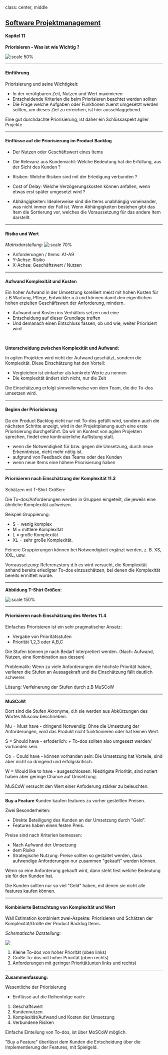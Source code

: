 class: center, middle

## [Software Projektmanagement](index.html)

#### Kapitel 11
**Priorisieren - Was ist wie Wichtig ?**

![:scale 50%](media/kapitel11bis16/prio.PNG)

---
#### Einführung

Priorisierung und seine Wichtigkeit:
- In der verüfgbaren Zeit, Nutzen und Wert maximieren
- Entscheidende Kriterien die beim Priorisieren beachtet werden sollten
- Die Frage welche Aufgaben oder Funktionen zuerst umgesetzt werden sollten, um dieses Ziel zu erreichen, ist hier ausschlaggebend.

Eine gut durchdachte Priorisierung, ist daher ein Schlüssaspekt agiler Projekte

---
#### Einflüsse auf die Priorisierung im Product Backlog

- Der Nutzen oder Geschäftswert eines Items

- Die Relevanz aus Kundensicht: Welche Bedeutung hat die Erfüllung, aus der Sicht des Kunden ?

- Risiken: Welche Risiken sind mit der Erledigung verbunden ?

- Cost of Delay: Welche Verzögerungskosten können anfallen, wenn etwas erst später umgesetzt wird ?

- Abhängigkeiten: Idealerweise sind die Items unabhängig voneinander, was nicht immer der Fall ist.
    Wenn Abhängigkeiten bestehen gibt das Item die Sortierung vor, welches die Voraussetzung für das andere Item darstellt.

---

#### Risiko und Wert
*Matrixdarstellung:*
![:scale 70%](media/kapitel11bis16/risikowert.PNG)

- Anforderungen / Items: A1-A9
- Y-Achse: Risiko
- X-Achse: Geschäftswert / Nutzen

---
#### Aufwand Komplexität und Kosten

Ein hoher Aufwand in der Umsetzung korelliert meist mit hohen Kosten für z.B Wartung, Pflege, Entwickler o.ä und können damit den eigentlichen hohen erzielten Geschäftswert der Anforderung, mindern.

- Aufwand und Kosten ins Verhältnis setzen und eine
- Entscheidung auf dieser Grundlage treffen
- Und demanach einen Entschluss fassen, ob und wie, weiter Priorisiert wird

<br>

**Unterscheidung zwischen Komplexität und Aufwand:**

In agilen Projekten wird nicht der Aufwand geschätzt, sondern die Komplexität.
Diese Einschätzung hat den Vorteil: 
-  Vergleichen ist einfacher als konkrete Werte zu nennen
-  Die komplexität ändert sich nicht, nur die Zeit

Die Einschätzung erfolgt sinnvollerweise von dem Team, die die To-dos umsetzen wird.

---

#### Beginn der Priorisierung

Da ein Product Backlog nicht nur mit To-dos gefüllt wird, sondern auch die nächsten Schritte anzeigt, wird in der Projektplanung auch eine erste Priorisierung durchgeführt. Da wir im Kontext von agilen Projekten sprechen, findet eine kontinuierliche Auflistung statt. 

- wenn die Notwendigkeit für bzw. gegen die Umsetzung, durch neue Erkenntnisse, nicht mehr nötig ist.
- aufgrund von Feedback des Teams oder des Kunden
- wenn neue Items eine höhere Priorisierung haben
  
---

#### Priorisieren nach Einschätzung der Komplexität 11.3

Schätzen mit T-Shirt Größen:

Die To-dos/Anforderungen werden in Gruppen eingeteilt, die jeweils eine ähnliche Komplexität aufweisen.

Beispiel Gruppierung:
- S = wenig komplex
- M = mittlere Komplexität
- L = große Komplexität
- XL = sehr große Komplexität.

Feinere Gruppierungen können bei Notwendigkeit ergänzt werden, z. B. XS, XXL, usw.

Vorraussetzung: Referenzstory d.h es wird versucht, die Komplexität anhand bereits erledigter To-dos einzuschätzen, bei denen die Komplexität bereits ermittelt wurde.

---

**Abbildung T-Shirt Größen:**

![:scale 150%](media/kapitel11bis16/tshirt.PNG)

---

#### Priorisieren nach Einschätzung des Wertes 11.4

Einfaches Priorisieren ist ein sehr pragmatischer Ansatz:
- Vergabe von Prioritätsstufen
- Priorität 1,2,3 oder A,B,C

Die Stufen können je nach Bedarf interpretiert werden. (Nach: Aufwand, Nutzen, eine Kombination aus dessen)

Problematik: Wenn zu viele Anforderungen die höchste Priorität haben, verlieren die Stufen an Aussagekraft und die Einschätzung fällt deutlich schwerer. 

Lösung: Verfeinerung der Stufen durch z.B MuSCoW

---

**MuSCoW:**

Dort sind die Stufen Akronyme, d.h sie werden aus Abkürzungen des Wortes Muscow beschrieben:

Mu = Must have - dringend Notwendig:
Ohne die Umsetzung der Anforderungen, wird das Produkt nicht funktionieren oder hat keinen Wert.

S = Should have - erfoderlich: +
To-dos sollten also umgesezt werden/ vorhanden sein.

Co = Could have - können vorhanden sein:
Die Umsetzung hat Vorteile, sind aber nicht so dringend und erfolgskritisch.

W = Would like to have - ausgeschlossen:
Niedrigste Priorität, sind notiert haben aber geringe Chance auf Umsetzung.

MuSCoW versucht den Wert einer Anfoderung stärker zu beleuchten.

---

**Buy a Feature**
Kunden kaufen features zu vorher gestellten Preisen.

Zwei Besonderheiten:
- Direkte Beteiligung des Kunden an der Umsetzung durch "Geld".
- Features haben einen festen Preis.

Preise sind nach Kriterien bemessen:
- Nach Aufwand der Umsetzung
- dem Risiko
- Strategische Nutzung:
    Preise sollten so gestaltet werden, dass aufwendige Anforderungen nur zusammen "gekauft" werden können.

Wenn so eine Anforderung gekauft wird, dann steht fest welche Bedeutung sie für den Kunden hat.

Die Kunden sollten nur so viel "Geld" haben, mit denen sie nicht alle features kaufen können.

---

#### Kombinierte Betrachtung von Komplexität und Wert

Wall Estimation kombiniert zwei-Aspekte: Priorisieren und Schätzen der Komplexität/Größe der Product Backlog Items.

*Schematische Darstellung:*

![](media/kapitel11bis16/wertwall.PNG)


1. Kleine To-dos von hoher Priorität (oben links)
2. Große To-dos mit hoher Priorität (oben rechts)
3. Anforderungen mit geringer Priorität(unten links und rechts)

---

**Zusammenfassung:**

Wesentliche der Priorisierung
- Einflüsse auf die Reihenfolge nach:
1. Geschäftswert
2. Kundennutzen
3. Komplexität/Aufwand und Kosten der Umsetzung
4. Verbundene Risiken

Einfache Einteilung von To-dos, ist über MoSCoW möglich.

"Buy a Feature" überlässt dem Kunden die Entscheidung über die Implementierung der Features, mit Spielgeld.
